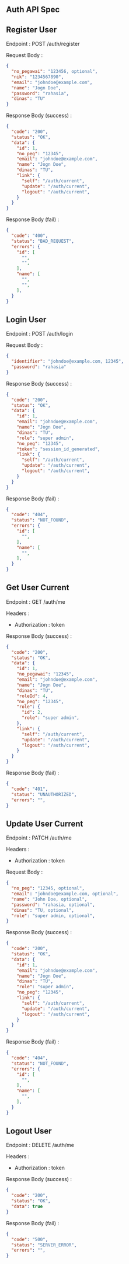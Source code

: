 ## Auth API Spec

## Register User

Endpoint : POST /auth/register

Request Body :

```json
{
  "no_pegawai": "123456, optional",
  "nik": "1234567890",
  "email": "johndoe@example.com",
  "name": "Jogn Doe",
  "password": "rahasia",
  "dinas": "TU"
}
```

Response Body (success) :

```json
{
  "code": "200",
  "status": "OK",
  "data": {
    "id": 1,
    "no_peg": "12345",
    "email": "johndoe@example.com",
    "name": "Jogn Doe",
    "dinas": "TU",
    "link": {
      "self": "/auth/current",
      "update": "/auth/current",
      "logout": "/auth/current",
    }
  }
}
```

Response Body (fail) :

```json
{
  "code": "400",
  "status": "BAD_REQUEST",
  "errors": {
    "id": [
      "",
      "",
    ],
    "name": [
      "",
      "",
    ],
  }
}
```

## Login User

Endpoint : POST /auth/login

Request Body :

```json
{
  "identifier": "johndoe@example.com, 12345",
  "password": "rahasia"
}
```

Response Body (success) :

```json
{
  "code": "200",
  "status": "OK",
  "data": {
    "id": 1,
    "email": "johndoe@example.com",
    "name": "Jogn Doe",
    "dinas": "TU",  
    "role": "super admin",
    "no_peg": "12345",
    "token": "session_id_generated",
    "link": {
      "self": "/auth/current",
      "update": "/auth/current",
      "logout": "/auth/current",
    }
  }
}
```

Response Body (fail) :

```json
{
  "code": "404",
  "status": "NOT_FOUND",
  "errors": {
    "id": [
      "",
    ],
    "name": [
      "",
    ],
  }
}
```

## Get User Current

Endpoint : GET /auth/me

Headers :

- Authorization : token

Response Body (success) :

```json
{
  "code": "200",
  "status": "OK",
  "data": {
    "id": 1,
    "no_pegawai": "12345",
    "email": "johndoe@example.com",
    "name": "Jogn Doe",
    "dinas": "TU",
    "roleId": 4,
    "no_peg": "12345",
    "role": {
      "id": 2,
      "role": "super admin",
    },
    "link": {
      "self": "/auth/current",
      "update": "/auth/current",
      "logout": "/auth/current",
    }
  }
}
```

Response Body (fail) :

```json
{
  "code": "401",
  "status": "UNAUTHORIZED",
  "errors": "",
}
```

## Update User Current

Endpoint : PATCH /auth/me

Headers : 

- Authorization : token

Request Body :

```json
{
  "no_peg": "12345, optional",
  "email": "johndoe@example.com, optional",
  "name": "John Doe, optional",
  "password": "rahasia, optional",
  "dinas": "TU, optional",
  "role": "super admin, optional",
}
```

Response Body (success) :

```json
{
  "code": "200",
  "status": "OK",
  "data": {
    "id": 1,
    "email": "johndoe@example.com",
    "name": "Jogn Doe",
    "dinas": "TU",
    "role": "super admin",
    "no_peg": "12345",
    "link": {
      "self": "/auth/current",
      "update": "/auth/current",
      "logout": "/auth/current",
    }
  }
}
```

Response Body (fail) :

```json
{
  "code": "404",
  "status": "NOT_FOUND",
  "errors": {
    "id": [
      "",
    ],
    "name": [
      "",
    ],
  }
}
```

## Logout User

Endpoint : DELETE /auth/me

Headers :

- Authorization : token

Response Body (success) :

```json
{
  "code": "200",
  "status": "OK",
  "data": true
}
```

Response Body (fail) :

```json
{
  "code": "500",
  "status": "SERVER_ERROR",
  "errors": "",
}
```